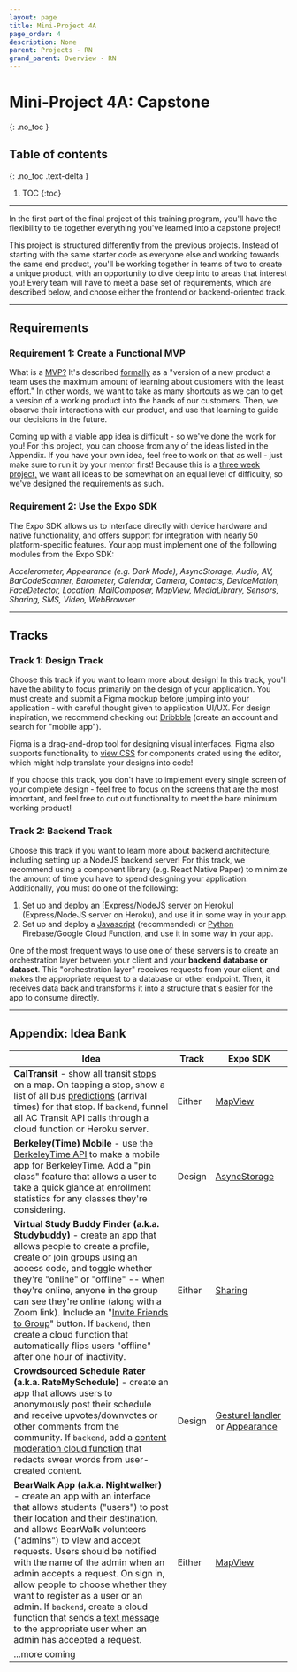 ```yaml
---
layout: page
title: Mini-Project 4A
page_order: 4
description: None
parent: Projects - RN
grand_parent: Overview - RN
---
```


# Mini-Project 4A: Capstone
{: .no_toc }

## Table of contents
{: .no_toc .text-delta }

1. TOC
{:toc}

---

In the first part of the final project of this training program, you'll have the flexibility to tie together everything you've learned into a capstone project! 

This project is structured differently from the previous projects. Instead of starting with the same starter code as everyone else and working towards the same end product, you'll be working together in teams of two to create a unique product, with an opportunity to dive deep into to areas that interest you! Every team will have to meet a base set of requirements, which are described below, and choose either the frontend or backend-oriented track. 

---

## Requirements

### Requirement 1: Create a Functional MVP

What is a <u>MVP?</u> It's described [formally](https://en.wikipedia.org/wiki/Minimum_viable_product) as a "version of a new product a team uses the maximum amount of learning about customers with the least effort." In other words, we want to take as many shortcuts as we can to get a version of a working product into the hands of our customers. Then, we observe their interactions with our product, and use that learning to guide our decisions in the future.

Coming up with a viable app idea is difficult - so we've done the work for you! For this project, you can choose from any of the ideas listed in the Appendix. If you have your own idea, feel free to work on that as well - just make sure to run it by your mentor first! Because this is a <u>three week project,</u> we want all ideas to be somewhat on an equal level of difficulty, so we've designed the requirements as such.

### Requirement 2: Use the Expo SDK

The Expo SDK allows us to interface directly with device hardware and native functionality, and offers support for integration with nearly 50 platform-specific features. Your app must implement one of the following modules from the Expo SDK:

*Accelerometer, Appearance (e.g. Dark Mode), AsyncStorage, Audio, AV, BarCodeScanner, Barometer, Calendar, Camera, Contacts, DeviceMotion, FaceDetector, Location, MailComposer, MapView, MediaLibrary, Sensors, Sharing, SMS, Video, WebBrowser*

---

## Tracks

### Track 1: Design Track

Choose this track if you want to learn more about design! In this track, you'll have the ability to focus primarily on the design of your application. You must create and submit a Figma mockup before jumping into your application - with careful thought given to application UI/UX. For design inspiration, we recommend checking out [Dribbble](https://dribbble.com) (create an account and search for "mobile app"). 

Figma is a drag-and-drop tool for designing visual interfaces. Figma also supports functionality to [view CSS](https://www.figma.com/best-practices/tips-on-developer-handoff/an-overview-of-figma-for-developers/) for components crated using the editor, which might help translate your designs into code!

If you choose this track, you don't have to implement every single screen of your complete design - feel free to focus on the screens that are the most important, and feel free to cut out functionality to meet the bare minimum working product!

### Track 2: Backend Track

Choose this track if you want to learn more about backend architecture, including setting up a NodeJS backend server! For this track, we recommend using a component library (e.g. React Native Paper) to minimize the amount of time you have to spend designing your application. Additionally, you must do one of the following:

1. Set up and deploy an [Express/NodeJS server on Heroku](Express/NodeJS server on Heroku), and use it in some way in your app.
2. Set up and deploy a [Javascript](https://firebase.google.com/docs/functions/get-started) (recommended) or [Python](https://cloud.google.com/functions/docs/quickstart-python) Firebase/Google Cloud Function, and use it in some way in your app.

One of the most frequent ways to use one of these servers is to create an orchestration layer between your client and your **backend database or dataset**. This "orchestration layer" receives requests from your client, and makes the appropriate request to a database or other endpoint. Then, it receives data back and transforms it into a structure that's easier for the app to consume directly.

---

## Appendix: Idea Bank

| Idea                                                         | Track  | Expo SDK                                                     |
| ------------------------------------------------------------ | ------ | ------------------------------------------------------------ |
| **CalTransit** - show all transit [stops](http://api.actransit.org/transit/Help/Api/GET-stops) on a map. On tapping a stop, show a list of all bus [predictions](http://api.actransit.org/transit/Help/Api/GET-stops-stopId-predictions) (arrival times) for that stop. If `backend`, funnel all AC Transit API calls through a cloud function or Heroku server. | Either | [MapView](https://docs.expo.io/versions/v37.0.0/sdk/map-view/) |
| **Berkeley(Time) Mobile** - use the [BerkeleyTime API](https://berkeleytime.com/apidocs) to make a mobile app for BerkeleyTime. Add a "pin class" feature that allows a user to take a quick glance at enrollment statistics for any classes they're considering. | Design | [AsyncStorage](https://docs.expo.io/versions/v37.0.0/react-native/asyncstorage/) |
| **Virtual Study Buddy Finder (a.k.a. Studybuddy)** - create an app that allows people to create a profile, create or join groups using an access code, and toggle whether they're "online" or "offline" -- when they're online, anyone in the group can see they're online (along with a Zoom link). Include an "[Invite Friends to Group](https://docs.expo.io/versions/v40.0.0/sdk/sharing/)" button. If `backend`, then create a cloud function that automatically flips users "offline" after one hour of inactivity. | Either | [Sharing](https://docs.expo.io/versions/v40.0.0/sdk/sharing/) |
| **Crowdsourced Schedule Rater (a.k.a. RateMySchedule)** - create an app that allows users to anonymously post their schedule and receive upvotes/downvotes or other comments from the community. If `backend`, add a [content moderation cloud function](https://firebase.googleblog.com/2017/06/content-moderation-with-cloud-functions.html) that redacts swear words from user-created content. | Design | [GestureHandler](https://docs.expo.io/versions/v40.0.0/sdk/gesture-handler/) or [Appearance](https://docs.expo.io/versions/v40.0.0/sdk/appearance/) |
| **BearWalk App (a.k.a. Nightwalker)** - create an app with an interface that allows students ("users") to post their location and their destination, and allows BearWalk volunteers ("admins") to view and accept requests. Users should be notified with the name of the admin when an admin accepts a request. On sign in, allow people to choose whether they want to register as a user or an admin. If `backend`, create a cloud function that sends a [text message](https://www.twilio.com/docs/sms/send-messages#send-an-sms-with-twilios-api) to the appropriate user when an admin has accepted a request. | Either | [MapView](https://docs.expo.io/versions/v37.0.0/sdk/map-view/) |
| ...more coming                                               |        |                                                              |

 